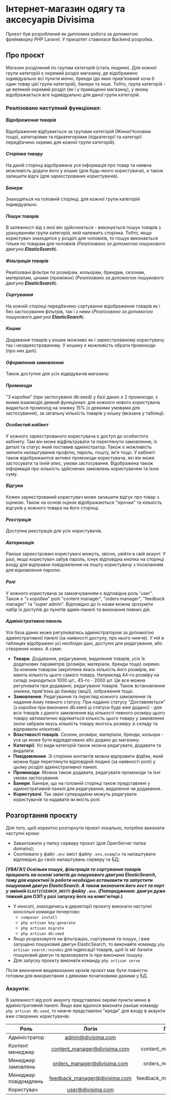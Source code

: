 # Інтернет-магазин одягу та аксесуарів Divisima

Проєкт був розроблений як дипломна робота за допомогою фреймворку PHP Laravel.
У приорітет ставилася Backend розробка.

## Про проєкт

Магазин розділений по групам категорій (стать людини). Для кожної групи категорій є окремий розділ магазину, де відображено індивідуально всі пункти меню, бренди (до яких прив'язаний хоча б один товар цієї групи категорій), банери та інше. Тобто, група категорій - це великий окремий розділ (як і у приміщенні магазину), у якому відображається все індивідуально для даної групи категорій.

### Реалізовано наступний функціонал:

#### _Відображення товарів_
Відображення відбувається за групами категорій (Жінки/Чоловіки тощо), категоріями та підкатегоріями (підкатегорії та категорії передбачено окремо для кожної групи категорій). 
#### _Сторінка товару_
На даній сторінці відображена уся інформація про товар та наявна можливість додати його у кошик (для будь-якого користувача), а також залишити відгк (для зареєстрованих користувачів).
#### _Банери_
Знаходяться на головній сторінці, для кожної групи категорій індивідуально.
#### _Пошук товарів_
В залежності від з якої він здійснюється - виконується пошук товарів з урахуванням групи категорій, якій належить сторінка. Тобто, якщо користувач знаходится у розділі для чоловіків, то пошук виконається тільки по товарам для чоловіків (_Реалізовано за допомогою пошукового двигуна **ElasticSearch**_).
#### _Фільтрація товарів_
Реалізовані фільтри по розмірам, кольорам, брендам, сезонам, матеріалам, цінами (проміжок) (_Реалізовано за допомогою пошукового двигуна **ElasticSearch**_).
#### _Сортування_ 
На кожній сторінці передбачено сортування відображення товарів як і без застосування фільтрів, так і з ними (_Реалізовано за допомогою пошукового двигуна **ElasticSearch**_).
#### _Кошик_
Додавання товарів у кошик можливо як і зареєстрованому користувачу так і незареєстрованому. У кошику є можливість обрати промокоди (про них далі).
#### _Оформлення замовлення_
Також доступне для усіх відвідувачів магазину. 
#### _Промокоди_
"З коробки" (при застосуванні db:seed) у базі даних є 2 промокоди, з якими взаємодіє деякий функціонал: для кожного нового користувача видається промокод на знижку 15% (з деякими умовами для застосування), за загальну кількість товарів у кошку (вказана у таблиці).
#### _Особистий кабінет_
У кожного зареєстрованого користувача є доступ до особистого кабінету. Там він може відфільтрувати та переглянути замовлення, їх деталі та статус який поставив адміністратор. Також є можливість змінити налаштування профілю, пароль, пошту, ім'я тощо. У кабінеті також відображаются активні промокоди користувача, які він може застосувати та їхній опис, умови застосування. Відображена також інформація про кількість здійснених замовлень користувачем та їхню суму.
#### _Відгуки_
Кожен зареєстрований користувач може залишити відгук про товар з оцінкою. Також на основі оцінок відображаються "зірочки" та кількість відгуків у кожного товара на його сторінці.
####  _Реєстрація_
Доступна реєстрація для усіх користувачів.
#### _Авторизація_
Раніше зареєстровані користувачі можуть, звісно, увійти в свій акаунт. У разі, якщо користувач забув пароль, існує відповідна кнопка на сторінці входу для відправки повідомлення на пошту користувачу з посиланням для відновлення паролю.
#### _Ролі_
У кожного користувача за замовчуванням є відповідна роль 'user". Також є "з коробки" ролі "content manager", "orders manager", "feedback manager" та "super admin". Відповідно до їх назви можна зрозуміти набір  їх доступів до пунктів адмін-панелі та виконання певних дій.
#### _Адміністративна панель_
Уся база даних може регулюватись адміністратором за допомогою адміністративної панелі (за наявності доступу, про нього нижче). У ній в таблицях відображені усі необхідні дані, доступні для редагування, або створення нових. А саме:
   
  + **Товари**. Додавання, редагування, видалення товарів, усіх їх додаткових параметрів (розміри, матеріали, бренди тощо) окремо. За кожним товаром закріплена якась кількість його розмірів, які мають кількість цього самого товару. Наприклад 44-го розміру на складі знаходиться 1000 шт., 45-го - 2000 шт. Це все можна регулювати при додаванні, редагуванні товарів. Також встановлення знижки, прив'язка до банеру (акції), зображення тощо.
  + **Замовлення**. Редагування та перегляд кожного замовлення та надання йому певного статусу. При наданні статусу "Доставляється" (з коробки при виконанні db:seed ці статуси буде вже додано) - для всіх товарів з даного замовлення від кількості певного розміру цього товару автоматично відніметься кількість цього товару у замовленні (коли забрали якусь кількість товару якогось розміру зі складу та відправили клієнтові).
  + **Властивості товарів**. Сезони, розміри, матеріали, бренди, кольори - усе це може бути відредаговано або додано до магазину.
  + **Категорії**. Усі види категорій також можна редагувати, додавати та видаляти.
  + **Повідомлення**. Зі сторінки контактів можна відправити фідбек, який можна буде переглянути відповідній людині (за наявності ролі) у цьому розділі адміністративної панелі.
  + **Промокоди**. Можна також додавати, редагувати промокоди та їхні умови застосування.
  + **Банери**. Банери, що на головній сторінці також представлені у адміністративній панелі для редагування, видалення чи додавання.
  + **Користувачі**. Так звані суперадміни можуть редагувати користувачів та надавати ім якість ролі.

## Розгортання проєкту


Для того, щоб коректно розгорнути проєкт локально, потрібно виконати наступні кроки:

- Завантажити у папку серверу проєкт (для OpenServer папка domains);
- Скопіювати у файл `.env` зміст файлу `.env.example` та налаштувати відповідно до своїх налаштувань серверу та БД;


**_[УВАГА!] Оскільки пошук,  фільтрація та сортування товарів працюють на основі запитів до пошукового двигуна ElasticSearch, тому для коректної їх роботи необхідно встановити та запустити пошуковий двигун ElasticSearch. А також визначити його хост та порт у змінній `ELASTICSEARCH_HOSTS` файлу `.env`_. (Попередження: двигун дуже тяжкий для ОЗП у разі запуску його на комп'ютері.)** 

- У консолі, знаходячись в дерикторії проєкту виконати наступні консольні команди почергово:
    + `composer install`
    + `php artisan key:generate`
    + `php artisan migrate`
    + `php artisan db:seed`
-  Якщо розраховуєте на фільтрацію, сортування та пошук, і вже запущено пошуковий двигун ElasticSearch, то виконайте команду `php artisan search:reindex` для індексації товарів, щоб їх міг бачити пошуковий двигун та враховувати їх при виконанні пошуку.
-  Для запуску проєкту виконати команду `php artisan serve`


Після виконання вищевказаних кроків проєкт має бути повністю готовим для використання з деякими початковими даними у БД.

### Акаунти:
В залежності від ролі акаунту представлені окремі пункти меню в адміністративній панелі. Якщо вам вдалося виконати раніше команду `php artisan db:seed`, то нижче представлені "креди" для входу в акаунти вже створених користувачів:

| Роль                  |             Логін             |                                  Пароль |
|-----------------------|:-----------------------------:|----------------------------------------:|
| Адміністратор         |      admin@divisima.com       |                                   admin |
| Контент менеджер      | content_manager@divisima.com  |                         content_manager |
| Менеджер замовлень    |  orders_manager@divisima.com  |                          orders_manager |
| Менеджер повідомдлень | feedback_manager@divisima.com |                        feedback_manager |
| Користувач            |       user@divisima.com       |                                    user |

